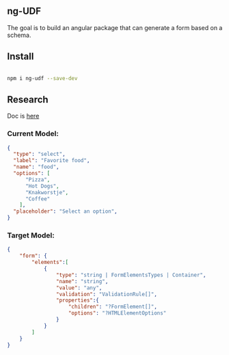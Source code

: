 ## ng-UDF

The goal is to build an angular package that can generate a form based on a schema.

## Install

```bash 

npm i ng-udf --save-dev

```
## Research

Doc is [here](https://github.com/adam-dorin/ng-udf/blob/master/Research-and-plans.md)

### Current Model:
```json
{
  "type": "select",
  "label": "Favorite food",
  "name": "food",
  "options": [
      "Pizza", 
      "Hot Dogs", 
      "Knakworstje", 
      "Coffee"
    ],
  "placeholder": "Select an option",
}

```

### Target Model:

```json
{
    "form": {
        "elements":[
            {
                "type": "string | FormElementsTypes | Container",
                "name": "string",
                "value": "any",
                "validation": "ValidationRule[]",
                "properties":{
                    "children": "?FormElement[]",
                    "options": "?HTMLElementOptions"
                }
            }
        ]
    }
}

```
